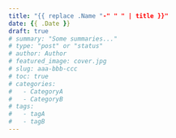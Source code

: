 ```yaml
---
title: "{{ replace .Name "-" " " | title }}"
date: {{ .Date }}
draft: true
# summary: "Some summaries..."
# type: "post" or "status"
# author: Author
# featured_image: cover.jpg
# slug: aaa-bbb-ccc
# toc: true
# categories:
#   - CategoryA
#   - CategoryB
# tags:
#   - tagA
#   - tagB
---
```

